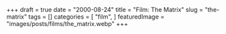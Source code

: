 +++
draft = true
date = "2000-08-24"
title = "Film: The Matrix"
slug = "the-matrix"
tags = []
categories = [
    "film",
]
featuredImage = "images/posts/films/the_matrix.webp"
+++

